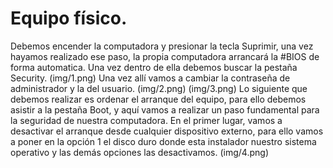 # Equipo físico.
Debemos encender la computadora y presionar la tecla Suprimir, una vez hayamos realizado ese paso, la propia computadora arrancará la #BIOS de forma automatica. Una vez dentro de ella debemos buscar la pestaña Security. 
(img/1.png)
Una vez allí vamos a cambiar la contraseña de administrador y la del usuario.
(img/2.png)
(img/3.png)
Lo siguiente que debemos realizar es ordenar el arranque del equipo, para ello debemos asistir a la pestaña Boot, y aquí vamos a realizar un paso fundamental para la seguridad de nuestra computadora. En el primer lugar, vamos a desactivar el arranque desde cualquier dispositivo externo, para ello vamos a poner en la opción 1 el disco duro donde esta instalador nuestro sistema operativo y las demás opciones las desactivamos.
(img/4.png)